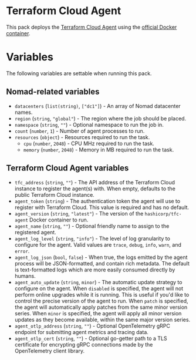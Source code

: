 Terraform Cloud Agent
=====================

This pack deploys the
[Terraform Cloud Agent](https://www.terraform.io/docs/cloud/agents/index.html)
using the [official Docker container](https://hub.docker.com/r/hashicorp/tfc-agent).

Variables
=========

The following variables are settable when running this pack.

## Nomad-related variables

* `datacenters` (`list(string)`, `["dc1"]`) - An array of Nomad datacenter names.
* `region` (`string`, `"global"`) - The region where the job should be placed.
* `namespace` (`string`, `""`) - Optional namespace to run the job in.
* `count` (`number`, `1`) - Number of agent processes to run.
* `resources` (`object`) - Resources required to run the task.
  * `cpu` (`number`, `2048`) - CPU MHz required to run the task.
  * `memory` (`number`, `2048`) - Memory in MB required to run the task.

## Terraform Cloud Agent variables

* `tfc_address` (`string`, `""`) - The API address of the Terraform Cloud
  instance to register the agent(s) with. When empty, defaults to the public
  Terraform Cloud instance.
* `agent_token` (`string`) - The authentication token the agent will use to
  register with Terraform Cloud. This value is required and has no default.
* `agent_version` (`string`, `"latest"`) - The version of the
  `hashicorp/tfc-agent` Docker container to run.
* `agent_name` (`string`, `""`) - Optional friendly name to assign to the
  registered agent.
* `agent_log_level` (`string`, `"info"`) - The level of log granularity to
  configure for the agent. Valid values are `trace`, `debug`, `info`, `warn`,
  and `error`.
* `agent_log_json` (`bool`, `false`) - When true, the logs emitted by the
  agent process will be JSON-formatted, and contain rich metadata. The default
  is text-formatted logs which are more easily consumed directly by humans.
* `agent_auto_update` (`string`, `minor`) - The automatic update strategy to
  configure on the agent. When `disabled` is specified, the agent will not
  perform online upgrades while it is running. This is useful if you'd like to
  control the precise version of the agent to run. When `patch` is specified,
  the agent will automatically apply patches from the same minor version series.
  When `minor` is specified, the agent will apply all minor version updates
  as they become available, within the same major version series.
* `agent_otlp_address` (`string`, `""`) - Optional OpenTelemetry gRPC endpoint
  for submitting agent metrics and tracing data.
* `agent_otlp_cert` (`string`, `""`) - Optional go-getter path to a TLS
  certificate for encrypting gRPC connections made by the OpenTelemetry client
  library.

